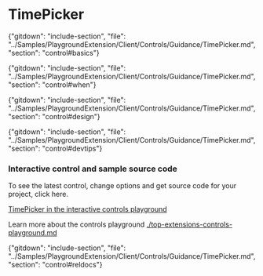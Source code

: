 ﻿# TimePicker

{"gitdown": "include-section", "file": "../Samples/PlaygroundExtension/Client/Controls/Guidance/TimePicker.md", "section": "control#basics"}

<!-- TODO get an IMAGE to embed here -->

<!-- TODO get an SAMPLE CODE to embed here -->

{"gitdown": "include-section", "file": "../Samples/PlaygroundExtension/Client/Controls/Guidance/TimePicker.md", "section": "control#when"}

{"gitdown": "include-section", "file": "../Samples/PlaygroundExtension/Client/Controls/Guidance/TimePicker.md", "section": "control#design"}

{"gitdown": "include-section", "file": "../Samples/PlaygroundExtension/Client/Controls/Guidance/TimePicker.md", "section": "control#devtips"}

### Interactive control and sample source code
To see the latest control, change options and get source code for your project, click here.

<a href="https://ms.portal.azure.com/?Microsoft_Azure_Playground=true#blade/Microsoft_Azure_Playground/ControlsIndexBlade/TimePickerPlayground" target="_blank">TimePicker in the interactive controls playground</a>

Learn more about the controls playground [./top-extensions-controls-playground.md](./top-extensions-controls-playground.md)


{"gitdown": "include-section", "file": "../Samples/PlaygroundExtension/Client/Controls/Guidance/TimePicker.md", "section": "control#reldocs"}
